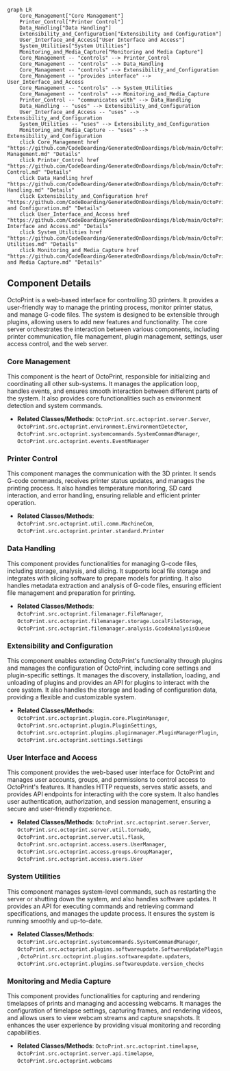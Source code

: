 ```mermaid
graph LR
    Core_Management["Core Management"]
    Printer_Control["Printer Control"]
    Data_Handling["Data Handling"]
    Extensibility_and_Configuration["Extensibility and Configuration"]
    User_Interface_and_Access["User Interface and Access"]
    System_Utilities["System Utilities"]
    Monitoring_and_Media_Capture["Monitoring and Media Capture"]
    Core_Management -- "controls" --> Printer_Control
    Core_Management -- "controls" --> Data_Handling
    Core_Management -- "controls" --> Extensibility_and_Configuration
    Core_Management -- "provides interface" --> User_Interface_and_Access
    Core_Management -- "controls" --> System_Utilities
    Core_Management -- "controls" --> Monitoring_and_Media_Capture
    Printer_Control -- "communicates with" --> Data_Handling
    Data_Handling -- "uses" --> Extensibility_and_Configuration
    User_Interface_and_Access -- "uses" --> Extensibility_and_Configuration
    System_Utilities -- "uses" --> Extensibility_and_Configuration
    Monitoring_and_Media_Capture -- "uses" --> Extensibility_and_Configuration
    click Core_Management href "https://github.com/CodeBoarding/GeneratedOnBoardings/blob/main/OctoPrint/Core Management.md" "Details"
    click Printer_Control href "https://github.com/CodeBoarding/GeneratedOnBoardings/blob/main/OctoPrint/Printer Control.md" "Details"
    click Data_Handling href "https://github.com/CodeBoarding/GeneratedOnBoardings/blob/main/OctoPrint/Data Handling.md" "Details"
    click Extensibility_and_Configuration href "https://github.com/CodeBoarding/GeneratedOnBoardings/blob/main/OctoPrint/Extensibility and Configuration.md" "Details"
    click User_Interface_and_Access href "https://github.com/CodeBoarding/GeneratedOnBoardings/blob/main/OctoPrint/User Interface and Access.md" "Details"
    click System_Utilities href "https://github.com/CodeBoarding/GeneratedOnBoardings/blob/main/OctoPrint/System Utilities.md" "Details"
    click Monitoring_and_Media_Capture href "https://github.com/CodeBoarding/GeneratedOnBoardings/blob/main/OctoPrint/Monitoring and Media Capture.md" "Details"
```

## Component Details

OctoPrint is a web-based interface for controlling 3D printers. It provides a user-friendly way to manage the printing process, monitor printer status, and manage G-code files. The system is designed to be extensible through plugins, allowing users to add new features and functionality. The core server orchestrates the interaction between various components, including printer communication, file management, plugin management, settings, user access control, and the web server.

### Core Management
This component is the heart of OctoPrint, responsible for initializing and coordinating all other sub-systems. It manages the application loop, handles events, and ensures smooth interaction between different parts of the system. It also provides core functionalities such as environment detection and system commands.
- **Related Classes/Methods**: `OctoPrint.src.octoprint.server.Server`, `OctoPrint.src.octoprint.environment.EnvironmentDetector`, `OctoPrint.src.octoprint.systemcommands.SystemCommandManager`, `OctoPrint.src.octoprint.events.EventManager`

### Printer Control
This component manages the communication with the 3D printer. It sends G-code commands, receives printer status updates, and manages the printing process. It also handles temperature monitoring, SD card interaction, and error handling, ensuring reliable and efficient printer operation.
- **Related Classes/Methods**: `OctoPrint.src.octoprint.util.comm.MachineCom`, `OctoPrint.src.octoprint.printer.standard.Printer`

### Data Handling
This component provides functionalities for managing G-code files, including storage, analysis, and slicing. It supports local file storage and integrates with slicing software to prepare models for printing. It also handles metadata extraction and analysis of G-code files, ensuring efficient file management and preparation for printing.
- **Related Classes/Methods**: `OctoPrint.src.octoprint.filemanager.FileManager`, `OctoPrint.src.octoprint.filemanager.storage.LocalFileStorage`, `OctoPrint.src.octoprint.filemanager.analysis.GcodeAnalysisQueue`

### Extensibility and Configuration
This component enables extending OctoPrint's functionality through plugins and manages the configuration of OctoPrint, including core settings and plugin-specific settings. It manages the discovery, installation, loading, and unloading of plugins and provides an API for plugins to interact with the core system. It also handles the storage and loading of configuration data, providing a flexible and customizable system.
- **Related Classes/Methods**: `OctoPrint.src.octoprint.plugin.core.PluginManager`, `OctoPrint.src.octoprint.plugin.PluginSettings`, `OctoPrint.src.octoprint.plugins.pluginmanager.PluginManagerPlugin`, `OctoPrint.src.octoprint.settings.Settings`

### User Interface and Access
This component provides the web-based user interface for OctoPrint and manages user accounts, groups, and permissions to control access to OctoPrint's features. It handles HTTP requests, serves static assets, and provides API endpoints for interacting with the core system. It also handles user authentication, authorization, and session management, ensuring a secure and user-friendly experience.
- **Related Classes/Methods**: `OctoPrint.src.octoprint.server.Server`, `OctoPrint.src.octoprint.server.util.tornado`, `OctoPrint.src.octoprint.server.util.flask`, `OctoPrint.src.octoprint.access.users.UserManager`, `OctoPrint.src.octoprint.access.groups.GroupManager`, `OctoPrint.src.octoprint.access.users.User`

### System Utilities
This component manages system-level commands, such as restarting the server or shutting down the system, and also handles software updates. It provides an API for executing commands and retrieving command specifications, and manages the update process. It ensures the system is running smoothly and up-to-date.
- **Related Classes/Methods**: `OctoPrint.src.octoprint.systemcommands.SystemCommandManager`, `OctoPrint.src.octoprint.plugins.softwareupdate.SoftwareUpdatePlugin`, `OctoPrint.src.octoprint.plugins.softwareupdate.updaters`, `OctoPrint.src.octoprint.plugins.softwareupdate.version_checks`

### Monitoring and Media Capture
This component provides functionalities for capturing and rendering timelapses of prints and managing and accessing webcams. It manages the configuration of timelapse settings, capturing frames, and rendering videos, and allows users to view webcam streams and capture snapshots. It enhances the user experience by providing visual monitoring and recording capabilities.
- **Related Classes/Methods**: `OctoPrint.src.octoprint.timelapse`, `OctoPrint.src.octoprint.server.api.timelapse`, `OctoPrint.src.octoprint.webcams`